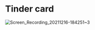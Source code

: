# Tinder card 

![Screen_Recording_20211216-184251~3](https://user-images.githubusercontent.com/43620279/146639884-775b30d4-f2fe-4c5e-b246-800b9c421e80.gif)
